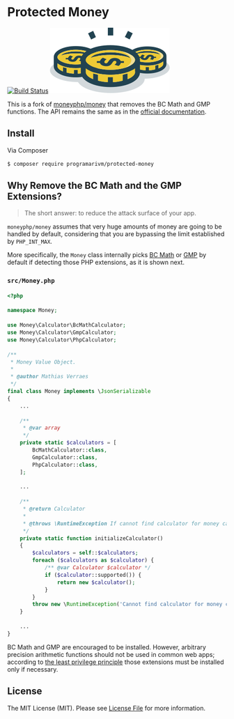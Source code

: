 # Protected Money

[![Build Status](https://img.shields.io/travis/programarivm/protected-money.svg?style=flat-square)](https://travis-ci.org/programarivm/protected-money)
![Money PHP](/resources/logo.png?raw=true)

This is a fork of [moneyphp/money](https://github.com/programarivm/protected-money) that removes the BC Math and GMP functions. The API remains the same as in the [official documentation](http://moneyphp.org/en/latest/).

## Install

Via Composer

```bash
$ composer require programarivm/protected-money
```

## Why Remove the BC Math and the GMP Extensions?

> The short answer: to reduce the attack surface of your app.

`moneyphp/money` assumes that very huge amounts of money are going to be handled by default, considering that you are bypassing the limit established by `PHP_INT_MAX`.

More specifically, the `Money` class internally picks [BC Math](http://php.net/manual/en/book.bc.php) or [GMP](http://php.net/manual/en/book.gmp.php) by default if detecting those PHP extensions, as it is shown next.

### `src/Money.php`

```php
<?php

namespace Money;

use Money\Calculator\BcMathCalculator;
use Money\Calculator\GmpCalculator;
use Money\Calculator\PhpCalculator;

/**
 * Money Value Object.
 *
 * @author Mathias Verraes
 */
final class Money implements \JsonSerializable
{
    ...

    /**
     * @var array
     */
    private static $calculators = [
        BcMathCalculator::class,
        GmpCalculator::class,
        PhpCalculator::class,
    ];

    ...

    /**
     * @return Calculator
     *
     * @throws \RuntimeException If cannot find calculator for money calculations
     */
    private static function initializeCalculator()
    {
        $calculators = self::$calculators;
        foreach ($calculators as $calculator) {
            /** @var Calculator $calculator */
            if ($calculator::supported()) {
                return new $calculator();
            }
        }
        throw new \RuntimeException('Cannot find calculator for money calculations');
    }

    ...
}
```

BC Math and GMP are encouraged to be installed. However, arbitrary precision arithmetic functions should not be used in common web apps; according to [the least privilege principle](https://programarivm.com/the-least-privilege-principle-applied-to-php-bigints/) those extensions must be installed only if necessary.

## License

The MIT License (MIT). Please see [License File](LICENSE) for more information.

